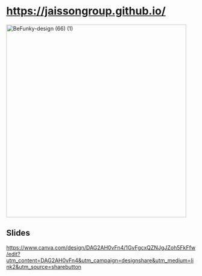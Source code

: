 # https://jaissongroup.github.io/

<img width="477" height="513" alt="BeFunky-design (66) (1)" src="https://github.com/user-attachments/assets/f20d3c4a-1fb1-4867-bbef-30b350f012ce" />


## Slides
https://www.canva.com/design/DAG2AH0vFn4/1GvFgcxQZNJgJZoh5FkFfw/edit?utm_content=DAG2AH0vFn4&utm_campaign=designshare&utm_medium=link2&utm_source=sharebutton
